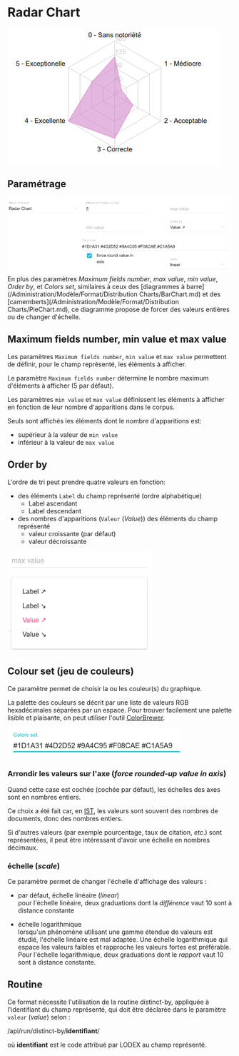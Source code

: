 # Radar Chart

![Exemple de Radar](/assets/FormatRadarChart.png)

## Paramétrage

![Paramètres du format Radar Chart](/assets/FormatRadarChartParameters.png)  
En plus des paramètres _Maximum fields number_, _max value_, _min value_, _Order by_, et _Colors set_, similaires à ceux des [diagrammes à barre](/Administration/Modèle/Format/Distribution Charts/BarChart.md) et des [camemberts](/Administration/Modèle/Format/Distribution Charts/PieChart.md), ce diagramme propose de forcer des valeurs entières ou de changer d'échelle.

## Maximum fields number, min value et max value

Les paramètres `Maximum fields number`, `min value` et `max value` permettent de définir, pour le champ représenté, les éléments à afficher.

Le paramètre `Maximum fields number` détermine le nombre maximum d'éléments à afficher \(5 par défaut\).

Les paramètres `min value` et `max value` définissent les éléments à afficher en fonction de leur nombre d'apparitions dans le corpus.

Seuls sont affichés les éléments dont le nombre d'apparitions est:

* supérieur à la valeur de `min value`
* inférieur à la valeur de `max value`

## Order by

L'ordre de tri peut prendre quatre valeurs en fonction:

* des éléments `Label` du champ représenté \(ordre alphabétique\)
  * Label ascendant
  * Label descendant
* des nombres d'apparitions \(`Valeur` \(_Value_\)\) des éléments du champ représenté
  * valeur croissante \(par défaut\)
  * valeur décroissante

![Ordres de tri du format Pie Chart](/assets/FormatBarChartOrderBy.png)

## Colour set \(jeu de couleurs\)

Ce paramètre permet de choisir la ou les couleur\(s\) du graphique.

La palette des couleurs se décrit par une liste de valeurs RGB hexadécimales séparées par un espace. Pour trouver facilement une palette lisible et plaisante, on peut utiliser l'outil [ColorBrewer](http://colorbrewer2.org/).

![Champ de saisie des couleurs du format Pie Chart](/assets/FormatColorsSet.png)

### Arrondir les valeurs sur l'axe \(_force rounded-up value in axis_\)

Quand cette case est cochée \(cochée par défaut\), les échelles des axes sont en nombres entiers.

Ce choix a été fait car, en [IST](https://fr.wikipedia.org/wiki/Information_scientifique_et_technique), les valeurs sont souvent des nombres de documents, donc des nombres entiers.

Si d'autres valeurs \(par exemple pourcentage, taux de citation, _etc_.\) sont représentées, il peut être intéressant d'avoir une échelle en nombres décimaux.

### échelle \(_scale_\)

Ce paramètre permet de changer l'échelle d'affichage des valeurs :

* par défaut, échelle linéaire \(_linear_\)  
  pour l'échelle linéaire, deux graduations dont la _différence_ vaut 10 sont à distance constante

* échelle logarithmique  
  lorsqu'un phénomène utilisant une gamme étendue de valeurs est étudié, l'échelle linéaire est mal adaptée. Une échelle logarithmique qui espace les valeurs faibles et rapproche les valeurs fortes est préférable.  
  Pour l'échelle logarithmique, deux graduations dont le _rapport_ vaut 10 sont à distance constante.

## Routine

Ce format nécessite l'utilisation de la routine distinct-by, appliquée à l'identifiant du champ représenté, qui doit être déclarée dans le paramètre `valeur` \(_value_\) selon :

/api/run/distinct-by/**identifiant**/

où **identifiant** est le code attribué par LODEX au champ représenté.

